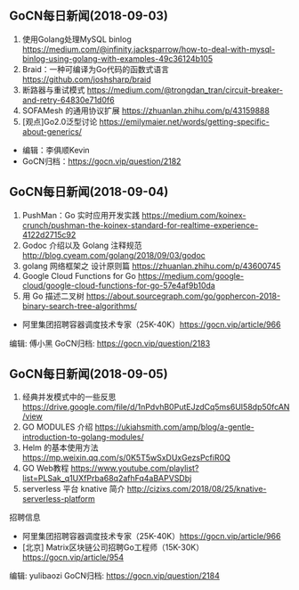 ## GoCN每日新闻(2018-09-03)

1. 使用Golang处理MySQL binlog https://medium.com/@infinity.jacksparrow/how-to-deal-with-mysql-binlog-using-golang-with-examples-49c36124b105
2. Braid：一种可编译为Go代码的函数式语言 https://github.com/joshsharp/braid
3. 断路器与重试模式 https://medium.com/@trongdan_tran/circuit-breaker-and-retry-64830e71d0f6
4. SOFAMesh 的通用协议扩展 https://zhuanlan.zhihu.com/p/43159888
5. [观点]Go2.0泛型讨论 https://emilymaier.net/words/getting-specific-about-generics/

* 编辑：李俱顺Kevin
* GoCN归档：https://gocn.vip/question/2182


## GoCN每日新闻(2018-09-04)

1.  PushMan：Go 实时应用开发实践 https://medium.com/koinex-crunch/pushman-the-koinex-standard-for-realtime-experience-4122d2715c92
2. Godoc 介绍以及 Golang 注释规范 http://blog.cyeam.com/golang/2018/09/03/godoc
3. golang 网络框架之 设计原则篇 https://zhuanlan.zhihu.com/p/43600745
4. Google Cloud Functions for Go  https://medium.com/google-cloud/google-cloud-functions-for-go-57e4af9b10da
5. 用 Go 描述二叉树 https://about.sourcegraph.com/go/gophercon-2018-binary-search-tree-algorithms/

* 阿里集团招聘容器调度技术专家（25K-40K）https://gocn.vip/article/966

编辑: 傅小黑
GoCN归档: https://gocn.vip/question/2183

## GoCN每日新闻(2018-09-05)

1. 经典并发模式中的一些反思 https://drive.google.com/file/d/1nPdvhB0PutEJzdCq5ms6UI58dp50fcAN/view
2. GO MODULES 介绍 https://ukiahsmith.com/amp/blog/a-gentle-introduction-to-golang-modules/
3. Helm 的基本使用方法 https://mp.weixin.qq.com/s/0K5T5wSxDUxGezsPcfiR0Q
4. GO Web教程 https://www.youtube.com/playlist?list=PLSak_q1UXfPrba68q2afhFq4aBAPVSDbj
5. serverless 平台 knative 简介 http://cizixs.com/2018/08/25/knative-serverless-platform

招聘信息
- 阿里集团招聘容器调度技术专家（25K-40K）https://gocn.vip/article/966
- [北京] Matrix区块链公司招聘Go工程师（15K-30K） https://gocn.vip/article/954

编辑: yulibaozi
GoCN归档: https://gocn.vip/question/2184
